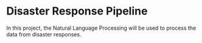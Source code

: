 # Disaster Response Pipeline 
In this project, the Natural Language Processing will be used to process the data from disaster responses. 

